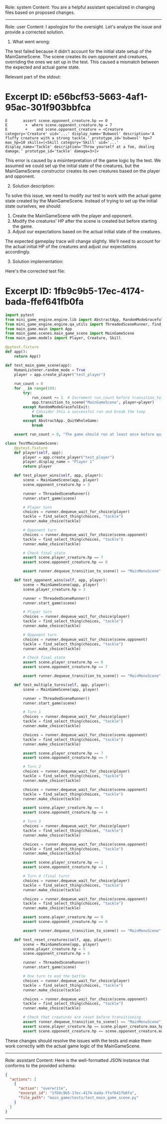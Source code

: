 Role: system
Content: You are a helpful assistant specialized in changing files based on proposed changes.
__________________
Role: user
Content: I apologize for the oversight. Let's analyze the issue and provide a corrected solution.

1. What went wrong:

The test failed because it didn't account for the initial state setup of the MainGameScene. The scene creates its own opponent and creatures, overriding the ones we set up in the test. This caused a mismatch between the expected and actual game state.

Relevant part of the stdout:
# Excerpt ID: e56bcf53-5663-4af1-95ac-301f903bbfca
```
E       assert scene.opponent_creature.hp == 0
E        +  where scene.opponent_creature.hp = 7
E        +    and scene.opponent_creature = <Creature category='Creature' uid='...' display_name='Bubwool' description='A fluffy creature with a strong tackle.' prototype_id='bubwool' hp=7 max_hp=10 skills=[<Skill category='Skill' uid='...' display_name='Tackle' description='Throw yourself at a foe, dealing damage.' prototype_id='tackle' damage=3>]>
```

This error is caused by a misinterpretation of the game logic by the test. We assumed we could set up the initial state of the creatures, but the MainGameScene constructor creates its own creatures based on the player and opponent.

2. Solution description:

To solve this issue, we need to modify our test to work with the actual game state created by the MainGameScene. Instead of trying to set up the initial state ourselves, we should:

1. Create the MainGameScene with the player and opponent.
2. Modify the creatures' HP after the scene is created but before starting the game.
3. Adjust our expectations based on the actual initial state of the creatures.

The expected gameplay trace will change slightly. We'll need to account for the actual initial HP of the creatures and adjust our expectations accordingly.

3. Solution implementation:

Here's the corrected test file:

# Excerpt ID: 1fb9c9b5-17ec-4174-bada-ffef641fb0fa
```python main_game/tests/test_main_game_scene.py
import pytest
from mini_game_engine.engine.lib import AbstractApp, RandomModeGracefulExit, HumanListener
from mini_game_engine.engine.qa_utils import ThreadedSceneRunner, find_select_thing
from main_game.main import App
from main_game.scenes.main_game_scene import MainGameScene
from main_game.models import Player, Creature, Skill

@pytest.fixture
def app():
    return App()

def test_main_game_scene(app):
    HumanListener.random_mode = True
    player = app.create_player("test_player")
    
    run_count = 0
    for _ in range(10):
        try:
            run_count += 1  # Increment run_count before transition_to_scene
            app.transition_to_scene("MainGameScene", player=player)
        except RandomModeGracefulExit:
            # Consider this a successful run and break the loop
            break
        except AbstractApp._QuitWholeGame:
            break

    assert run_count > 0, "The game should run at least once before quitting"

class TestMainGameScene:
    @pytest.fixture
    def player(self, app):
        player = app.create_player("test_player")
        player.display_name = "Player 1"
        return player

    def test_player_wins(self, app, player):
        scene = MainGameScene(app, player)
        scene.opponent_creature.hp = 3

        runner = ThreadedSceneRunner()
        runner.start_game(scene)

        # Player turn
        choices = runner.dequeue_wait_for_choice(player)
        tackle = find_select_thing(choices, "tackle")
        runner.make_choice(tackle)

        # Opponent turn
        choices = runner.dequeue_wait_for_choice(scene.opponent)
        tackle = find_select_thing(choices, "tackle")
        runner.make_choice(tackle)

        # Check final state
        assert scene.player_creature.hp == 7
        assert scene.opponent_creature.hp == 0

        assert runner.dequeue_transition_to_scene() == "MainMenuScene"

    def test_opponent_wins(self, app, player):
        scene = MainGameScene(app, player)
        scene.player_creature.hp = 3

        runner = ThreadedSceneRunner()
        runner.start_game(scene)

        # Player turn
        choices = runner.dequeue_wait_for_choice(player)
        tackle = find_select_thing(choices, "tackle")
        runner.make_choice(tackle)

        # Opponent turn
        choices = runner.dequeue_wait_for_choice(scene.opponent)
        tackle = find_select_thing(choices, "tackle")
        runner.make_choice(tackle)

        # Check final state
        assert scene.player_creature.hp == 0
        assert scene.opponent_creature.hp == 7

        assert runner.dequeue_transition_to_scene() == "MainMenuScene"

    def test_multiple_turns(self, app, player):
        scene = MainGameScene(app, player)

        runner = ThreadedSceneRunner()
        runner.start_game(scene)

        # Turn 1
        choices = runner.dequeue_wait_for_choice(player)
        tackle = find_select_thing(choices, "tackle")
        runner.make_choice(tackle)

        choices = runner.dequeue_wait_for_choice(scene.opponent)
        tackle = find_select_thing(choices, "tackle")
        runner.make_choice(tackle)

        assert scene.player_creature.hp == 7
        assert scene.opponent_creature.hp == 7

        # Turn 2
        choices = runner.dequeue_wait_for_choice(player)
        tackle = find_select_thing(choices, "tackle")
        runner.make_choice(tackle)

        choices = runner.dequeue_wait_for_choice(scene.opponent)
        tackle = find_select_thing(choices, "tackle")
        runner.make_choice(tackle)

        assert scene.player_creature.hp == 4
        assert scene.opponent_creature.hp == 4

        # Turn 3
        choices = runner.dequeue_wait_for_choice(player)
        tackle = find_select_thing(choices, "tackle")
        runner.make_choice(tackle)

        choices = runner.dequeue_wait_for_choice(scene.opponent)
        tackle = find_select_thing(choices, "tackle")
        runner.make_choice(tackle)

        assert scene.player_creature.hp == 1
        assert scene.opponent_creature.hp == 1

        # Turn 4 (final turn)
        choices = runner.dequeue_wait_for_choice(player)
        tackle = find_select_thing(choices, "tackle")
        runner.make_choice(tackle)

        choices = runner.dequeue_wait_for_choice(scene.opponent)
        tackle = find_select_thing(choices, "tackle")
        runner.make_choice(tackle)

        assert scene.player_creature.hp == 0
        assert scene.opponent_creature.hp == 0

        assert runner.dequeue_transition_to_scene() == "MainMenuScene"

    def test_reset_creatures(self, app, player):
        scene = MainGameScene(app, player)
        scene.player_creature.hp = 5
        scene.opponent_creature.hp = 5

        runner = ThreadedSceneRunner()
        runner.start_game(scene)

        # One turn to end the battle
        choices = runner.dequeue_wait_for_choice(player)
        tackle = find_select_thing(choices, "tackle")
        runner.make_choice(tackle)

        choices = runner.dequeue_wait_for_choice(scene.opponent)
        tackle = find_select_thing(choices, "tackle")
        runner.make_choice(tackle)

        # Check that creatures are reset before transitioning
        assert runner.dequeue_transition_to_scene() == "MainMenuScene"
        assert scene.player_creature.hp == scene.player_creature.max_hp == 10
        assert scene.opponent_creature.hp == scene.opponent_creature.max_hp == 10
```

These changes should resolve the issues with the tests and make them work correctly with the actual game logic of the MainGameScene.
__________________
Role: assistant
Content: Here is the well-formatted JSON instance that conforms to the provided schema:

```json
{
  "actions": [
    {
      "action": "overwrite",
      "excerpt_id": "1fb9c9b5-17ec-4174-bada-ffef641fb0fa",
      "file_path": "main_game/tests/test_main_game_scene.py"
    }
  ]
}
```
__________________

